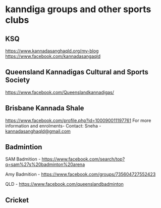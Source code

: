 # kanndiga groups and other sports clubs

## KSQ
https://www.kannadasanghaqld.org/my-blog
https://www.facebook.com/kannadasangaqld

## Queensland Kannadigas Cultural and Sports Society
https://www.facebook.com/Queenslandkannadigas/

## Brisbane Kannada Shale 
https://www.facebook.com/profile.php?id=100090011197761
For more information and enrolments- 
Contact: Sneha - kannadasanghaqld@gmail.com


## Badmintion 

 SAM Badmition - https://www.facebook.com/search/top?q=sam%27s%20badminton%20arena
 
 Amy Badmition - https://www.facebook.com/groups/735604727552423
 
 QLD - https://www.facebook.com/queenslandbadminton

## Cricket
